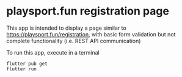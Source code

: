 # playsport.fun registration page

This app is intended to display a page similar to https://playsport.fun/registration, with basic form validation but not complete functionality (i.e. REST API communication)

To run this app, execute in a terminal

    flutter pub get
    flutter run
